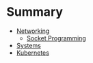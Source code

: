 # Summary

- [Networking](./networking/README.md)
    - [Socket Programming](./networking/socket-programming.md)
- [Systems](./systems/cmu-213-notes.md)
- [Kubernetes](./k8s/k8s-theory.md)
